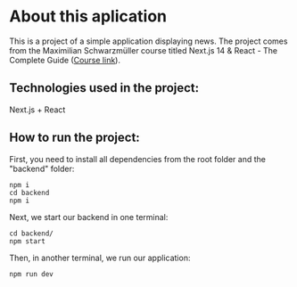 # About this aplication
This is a project of a simple application displaying news. The project comes from the Maximilian Schwarzmüller course titled Next.js 14 & React - The Complete Guide ([Course link](https://www.udemy.com/course/nextjs-react-the-complete-guide)).

## Technologies used in the project:
Next.js + React

## How to run the project:

First, you need to install all dependencies from the root folder and the "backend" folder:
```
npm i
cd backend
npm i
```

Next, we start our backend in one terminal:
```
cd backend/
npm start
```

Then, in another terminal, we run our application:
```
npm run dev
```